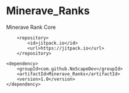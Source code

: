 # Minerave_Ranks
Minerave Rank Core

		<repository>
		    <id>jitpack.io</id>
		    <url>https://jitpack.io</url>
		</repository>

 	<dependency>
	    <groupId>com.github.NoScapeDev</groupId>
	    <artifactId>Minerave_Ranks</artifactId>
	    <version>1.0</version>
	</dependency>
